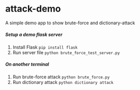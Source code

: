 # attack-demo
A simple demo app to show brute-force and dictionary-attack

##### Setup a demo flask server
1. Install Flask `pip install flask`
2. Run server file `python brute_force_test_server.py`

##### On another terminal
1. Run brute-force attack `python brute_force.py`
2. Run dictionary attack `python dictionary attack`

